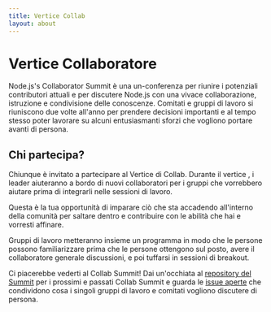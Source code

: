 ```yaml
---
title: Vertice Collab
layout: about
---
```


# Vertice Collaboratore

Node.js's Collaborator Summit è una un-conferenza per riunire i potenziali contributori attuali e
per discutere Node.js con una vivace collaborazione, istruzione
e condivisione delle conoscenze. Comitati e gruppi di lavoro si riuniscono
due volte all'anno per prendere decisioni importanti e al tempo stesso poter lavorare su alcuni
entusiasmanti sforzi che vogliono portare avanti di persona.

## Chi partecipa?

Chiunque è invitato a partecipare al Vertice di Collab. Durante il vertice
, i leader aiuteranno a bordo di nuovi collaboratori per i gruppi che vorrebbero aiutare
prima di integrarli nelle sessioni di lavoro.

Questa è la tua opportunità di imparare ciò che sta accadendo all'interno della comunità per saltare
dentro e contribuire con le abilità che hai e vorresti affinare.

Gruppi di lavoro metteranno insieme un programma in modo che le persone possono
familiarizzare prima che le persone ottengono sul posto, avere il collaboratore generale
discussioni, e poi tuffarsi in sessioni di breakout.

Ci piacerebbe vederti al Collab Summit! Dai un'occhiata al [repository del Summit](https://github.com/nodejs/summit)
per i prossimi e passati Collab Summit e guarda le
[issue aperte](https://github.com/nodejs/summit/issues) che condividono cosa
i singoli gruppi di lavoro e comitati vogliono discutere di persona.
